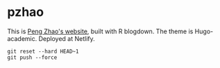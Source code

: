 # pzhao
This is [Peng Zhao's website](http://pzhao.org), built with R blogdown. The theme is Hugo-academic. Deployed at Netlify.

```
git reset --hard HEAD~1
git push --force
```